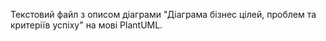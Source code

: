 Текстовий файл з описом діаграми "Діаграма бізнес цілей, проблем та критеріїв успіху" на мові PlantUML.

